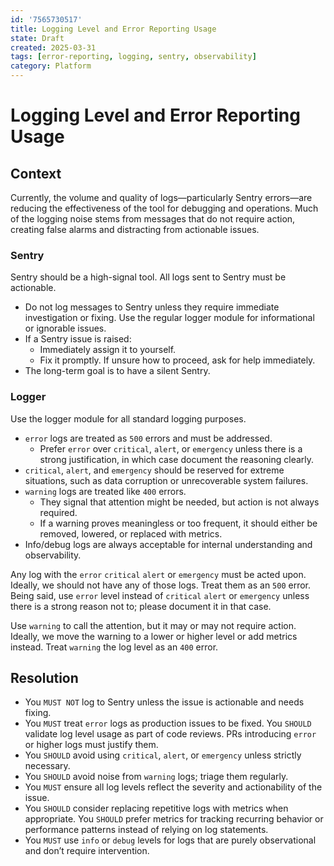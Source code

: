 ```yaml
---
id: '7565730517'
title: Logging Level and Error Reporting Usage
state: Draft
created: 2025-03-31
tags: [error-reporting, logging, sentry, observability]
category: Platform
---
```


# Logging Level and Error Reporting Usage

## Context

Currently, the volume and quality of logs—particularly Sentry errors—are
reducing the effectiveness of the tool for debugging and operations. Much of the
logging noise stems from messages that do not require action, creating false
alarms and distracting from actionable issues.

### Sentry

Sentry should be a high-signal tool. All logs sent to Sentry must be actionable.

- Do not log messages to Sentry unless they require immediate investigation or
  fixing. Use the regular logger module for informational or ignorable issues.
- If a Sentry issue is raised:
  - Immediately assign it to yourself.
  - Fix it promptly. If unsure how to proceed, ask for help immediately.
- The long-term goal is to have a silent Sentry.

### Logger

Use the logger module for all standard logging purposes.

- `error` logs are treated as `500` errors and must be addressed.
  - Prefer `error` over `critical`, `alert`, or `emergency` unless there is
    a strong justification, in which case document the reasoning clearly.
- `critical`, `alert`, and `emergency` should be reserved for extreme
  situations, such as data corruption or unrecoverable system failures.
- `warning` logs are treated like `400` errors.
  - They signal that attention might be needed, but action is not always
    required.
  - If a warning proves meaningless or too frequent, it should either be
    removed, lowered, or replaced with metrics.
- Info/debug logs are always acceptable for internal understanding and
  observability.

Any log with the `error` `critical` `alert` or `emergency` must be acted
upon. Ideally, we should not have any of those logs. Treat them as an `500`
error. Being said, use `error` level instead of `critical` `alert` or
`emergency` unless there is a strong reason not to; please document it in that
case.

Use `warning` to call the attention, but it may or may not require action.
Ideally, we move the warning to a lower or higher level or add metrics instead.
Treat `warning` the log level as an `400` error.

## Resolution

- You `MUST NOT` log to Sentry unless the issue is actionable and needs fixing.
- You `MUST` treat `error` logs as production issues to be fixed. You `SHOULD`
  validate log level usage as part of code reviews. PRs introducing `error` or
  higher logs must justify them.
- You `SHOULD` avoid using `critical`, `alert`, or `emergency` unless
  strictly necessary.
- You `SHOULD` avoid noise from `warning` logs; triage them regularly.
- You `MUST` ensure all log levels reflect the severity and actionability of the
  issue.
- You `SHOULD` consider replacing repetitive logs with metrics when appropriate.
  You `SHOULD` prefer metrics for tracking recurring behavior or performance
  patterns instead of relying on log statements.
- You `MUST` use `info` or `debug` levels for logs that are purely
  observational and don’t require intervention.
